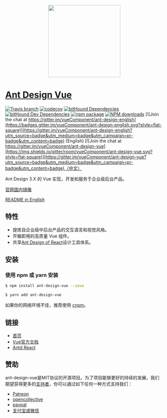 <p align="center">
  <a href="https://vuecomponent.github.io/ant-design-vue/">
    <img width="230" src="https://raw.githubusercontent.com/vueComponent/ant-design-vue/master/logo.png">
  </a>
</p>

# [Ant Design Vue](https://vuecomponent.github.io/ant-design-vue/)

[![Travis branch](https://travis-ci.org/vueComponent/ant-design-vue.svg?branch=master)](https://travis-ci.org/vueComponent/ant-design-vue)
[![codecov](https://img.shields.io/codecov/c/github/vueComponent/ant-design-vue/master.svg?style=flat-square)](https://codecov.io/gh/vueComponent/ant-design-vue)
[![bitHound Dependencies](https://www.bithound.io/github/vueComponent/ant-design-vue/badges/dependencies.svg)](https://www.bithound.io/github/vueComponent/ant-design-vue/master/dependencies/npm)
[![bitHound Dev Dependencies](https://www.bithound.io/github/vueComponent/ant-design-vue/badges/devDependencies.svg)](https://www.bithound.io/github/vueComponent/ant-design-vue/master/dependencies/npm)
[![npm package](https://img.shields.io/npm/v/ant-design-vue.svg?style=flat-square)](https://www.npmjs.org/package/ant-design-vue)
[![NPM downloads](http://img.shields.io/npm/dm/ant-design-vue.svg?style=flat-square)](http://www.npmtrends.com/ant-design-vue)
[![Join the chat at https://gitter.im/vueComponent/ant-design-english](https://badges.gitter.im/vueComponent/ant-design-english.svg?style=flat-square)](https://gitter.im/vueComponent/ant-design-english?utm_source=badge&utm_medium=badge&utm_campaign=pr-badge&utm_content=badge) (English)
[![Join the chat at https://gitter.im/vueComponent/ant-design-vue](https://img.shields.io/gitter/room/vueComponent/ant-design-vue.svg?style=flat-square)](https://gitter.im/vueComponent/ant-design-vue?utm_source=badge&utm_medium=badge&utm_campaign=pr-badge&utm_content=badge)（中文）


Ant Design 3.X 的 Vue 实现，开发和服务于企业级后台产品。

[官网国内镜像](http://tangjinzhou.gitee.io/ant-design-vue/docs/vue/introduce-cn/)

[README in English](README.md)

## 特性

- 提炼自企业级中后台产品的交互语言和视觉风格。
- 开箱即用的高质量 Vue 组件。
- 共享[Ant Design of React](http://ant-design.gitee.io/docs/spec/introduce-cn)设计工具体系。

## 安装

### 使用 npm 或 yarn 安装

```bash
$ npm install ant-design-vue --save
```

```bash
$ yarn add ant-design-vue
```

如果你的网络环境不佳，推荐使用 [cnpm](https://github.com/cnpm/cnpm)。


## 链接

- [首页](https://vuecomponent.github.io/ant-design-vue/)
- [Vue官方文档](https://cn.vuejs.org/)
- [Antd React](http://ant.design/)

## 赞助

ant-design-vue是MIT协议的开源项目。为了项目能够更好的持续的发展，我们期望获得更多的[支持者](https://github.com/vueComponent/ant-design-vue/blob/master/BACKERS.md)，你可以通过如下任何一种方式支持我们：

- [Patreon](https://www.patreon.com/tangjinzhou)
- [opencollective](https://opencollective.com/ant-design-vue)
- [paypal](https://www.paypal.me/tangjinzhou)
- [支付宝或微信](https://user-images.githubusercontent.com/6937879/43032487-932a5536-8cea-11e8-9175-9c006e938a82.png)


